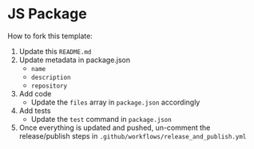 # JS Package

How to fork this template:
1. Update this `README.md`
1. Update metadata in package.json
    - `name`
    - `description`
    - `repository`
1. Add code
    - Update the `files` array in `package.json` accordingly
1. Add tests
    - Update the `test` command in `package.json`
1. Once everything is updated and pushed, un-comment the release/publish steps in `.github/workflows/release_and_publish.yml`
